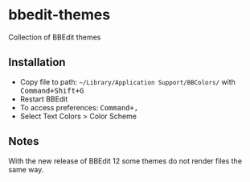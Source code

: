 # bbedit-themes
Collection of BBEdit themes

## Installation
* Copy file to path: `~/Library/Application Support/BBColors/` with <kbd>Command+Shift+G</kbd>
* Restart BBEdit
* To access preferences: <kbd>Command+,</kbd>
* Select Text Colors > Color Scheme
  
## Notes
With the new release of BBEdit 12 some themes do not render files the same way.
